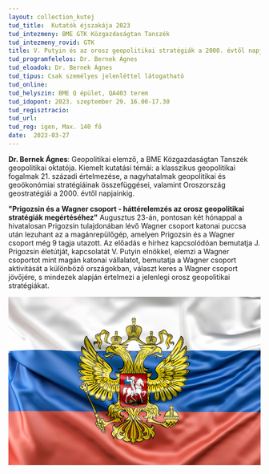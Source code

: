 ```yaml
---
layout: collection_kutej
tud_title:  Kutatók éjszakája 2023
tud_intezmeny: BME GTK Közgazdaságtan Tanszék
tud_intezmeny_rovid: GTK
title: V. Putyin és az orosz geopolitikai stratégiák a 2000. évtől napjainkig
tud_programfelelos: Dr. Bernek Ágnes
tud_eloadok: Dr. Bernek Ágnes
tud_tipus: Csak személyes jelenléttel látogatható
tud_online: 
tud_helyszin: BME Q épület, QA403 terem
tud_idopont: 2023. szeptember 29. 16.00-17.30
tud_regisztracio: 
tud_url: 
tud_reg: igen, Max. 140 fő
date:  2023-03-27
---
```


**Dr. Bernek Ágnes**: Geopolitikai elemző, a BME Közgazdaságtan Tanszék geopolitikai oktatója. Kiemelt kutatási témái: a klasszikus geopolitikai fogalmak 21. századi értelmezése, a nagyhatalmak geopolitikai és geoökonómiai stratégiáinak összefüggései, valamint Oroszország geostratégiái a 2000. évtől napjainkig.

**"Prigozsin és a Wagner csoport - háttérelemzés az orosz geopolitikai stratégiák megértéséhez"** Augusztus 23-án, pontosan két hónappal a hivatalosan Prigozsin tulajdonában lévő Wagner csoport katonai puccsa után lezuhant az a magánrepülőgép, amelyen Prigozsin és a Wagner csoport még 9 tagja utazott. Az előadás e hírhez kapcsolódóan bemutatja J. Prigozsin életútját, kapcsolatát V. Putyin elnökkel, elemzi a Wagner csoportot mint magán katonai vállalatot, bemutatja a Wagner csoport aktivitását a különböző országokban, választ keres a Wagner csoport jövőjére, s mindezek alapján értelmezi a jelenlegi orosz geopolitikai stratégiákat.


![V. Putyin és az orosz geopolitikai stratégiák a 2000. évtől napjainkig](images/putyin-es-az-orosz-geopolitikai-strategiak-a-2000-evektol-napjainkig.jpg)

